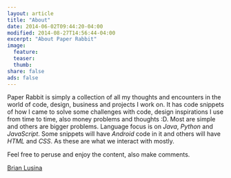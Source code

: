 ```yaml
---
layout: article
title: "About"
date: 2014-06-02T09:44:20-04:00
modified: 2014-08-27T14:56:44-04:00
excerpt: "About Paper Rabbit"
image:
  feature:
  teaser:
  thumb:
share: false
ads: false
---
```


Paper Rabbit is simply a collection of all my thoughts and encounters in the world of code, design, business and projects I work on. It has code snippets of how I came to solve some challenges with code, design inspirations I use from time to time, also money problems and thoughts :D. Most are simple and others are bigger problems. Language focus is on *Java*, *Python* and *JavaScript*. Some snippets will have *Android* code in it and others will have *HTML* and *CSS*. As these are what we interact with mostly.

Feel free to peruse and enjoy the content, also make comments.

<div class="LI-profile-badge"  data-version="v1" data-size="medium" data-locale="en_US" data-type="horizontal" data-theme="light" data-vanity="brianlusina"><a class="LI-simple-link" href='https://ke.linkedin.com/in/brianlusina?trk=profile-badge'>Brian Lusina</a></div>
